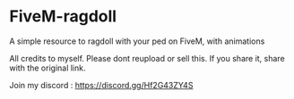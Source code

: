 # FiveM-ragdoll
A simple resource to ragdoll with your ped on FiveM, with animations

All credits to myself.
Please dont reupload or sell this. 
If you share it, share with the original link.

Join my discord : https://discord.gg/Hf2G43ZY4S
